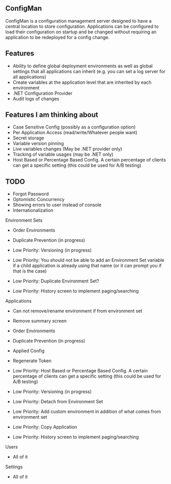 ## ConfigMan

ConfigMan is a configuration management server designed to have a central location to store configuration. Applications can be configured to load their configuration
on startup and be changed without requiring an application to be redeployed for a config change.

## Features
- Ability to define global deployment environments as well as global settings that all applications can inherit (e.g. you can set a log server for all applications)
- Create variables at the application level that are inherited by each environment
- .NET Configuration Provider
- Audit logs of changes

## Features I am thinking about
- Case Sensitive Config (possibly as a configuration option)
- Per Application Access (read/write/Whatever people want)
- Secret storage
- Variable version pinning
- Live variables changes (May be .NET provider only)
- Tracking of variable usages (may be .NET only)
- Host Based or Percentage Based Config. A certain percentage of clients can get a specific setting (this could be used for A/B testing)


## TODO
- Forgot Password
- Optomistic Concurrency
- Showing errors to user instead of console
- Internationalization

Environment Sets
- Order Environments
- Duplicate Prevention (in progress)

- Low Priority: Versioning (in progress)
- Low Priority: You should not be able to add an Environment Set variable if a child application is already using that name (or it can prompt you if that is the case)
- Low Priority: Duplicate Environment Set?
- Low Priority: History screen to implement paging/searching

Applications
- Can not remove/rename environment if from environment set
- Remove summary screen
- Order Environments
- Duplicate Prevention (in progress)
- Applied Config 
- Regenerate Token

- Low Priority: Host Based or Percentage Based Config. A certain percentage of clients can get a specific setting (this could be used for A/B testing)
- Low Priority: Versioning (in progress)
- Low Priority: Detach from Environment Set
- Low Priority: Add custom environment in addition of what comes from environment set
- Low Priority: Copy Application
- Low Priority: History screen to implement paging/searching
 
Users
- All of it

Settings
- All of it